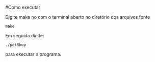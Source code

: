 #Como executar

Digite make no com o terminal aberto no diretório dos arquivos fonte

`make`

Em seguida digite:

`./petShop`

para executar o programa.